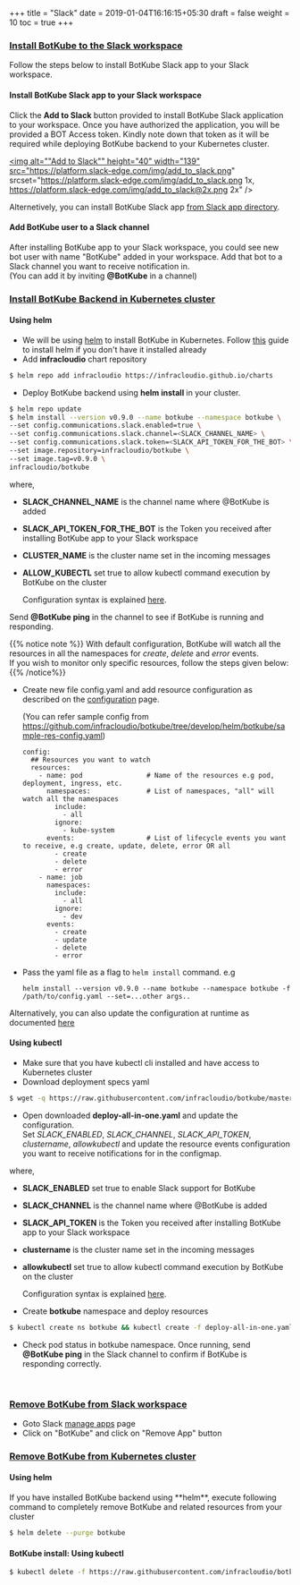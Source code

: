 +++
title = "Slack"
date = 2019-01-04T16:16:15+05:30
draft = false
weight = 10
toc = true
+++

<h3 class="section-head" id="h-install-BotKube-slack"><a href="#h-install-BotKube-slack">Install BotKube to the Slack workspace</a></h3>

<p>Follow the steps below to install BotKube Slack app to your Slack workspace.</p>

<h4 id="h-install-BotKube-slackapp">Install BotKube Slack app to your Slack workspace</h4>

Click the **Add to Slack** button provided to install BotKube Slack application to your workspace. Once you have authorized the application, you will be provided a BOT Access token. Kindly note down that token as it will be required while deploying BotKube backend to your Kubernetes cluster.

<a href="https://slack.com/oauth/authorize?scope=commands,bot&client_id=12637824912.515475697794"><img alt=""Add to Slack"" height="40" width="139" src="https://platform.slack-edge.com/img/add_to_slack.png" srcset="https://platform.slack-edge.com/img/add_to_slack.png 1x, https://platform.slack-edge.com/img/add_to_slack@2x.png 2x" /></a>

Alternetively, you can install BotKube Slack app [from Slack app directory](https://slack.com/apps/AF5DZLHPC-botkube).

<h4 id="h-add-botkube-slackchannel">Add BotKube user to a Slack channel</h4>

After installing BotKube app to your Slack workspace, you could see new bot user with name "BotKube" added in your workspace. Add that bot to a Slack channel you want to receive notification in.<br> (You can add it by inviting **@BotKube** in a channel)

<h3 class="section-head" id="h-install-BotKube-k8s"><a href="#h-install-BotKube-k8s">Install BotKube Backend in Kubernetes cluster</a></h3>

<h4>Using helm</h4>

- We will be using [helm](https://helm.sh/) to install BotKube in Kubernetes. Follow [this](https://docs.helm.sh/using_helm/#installing-helm) guide to install helm if you don't have it installed already
- Add **infracloudio** chart repository

```bash
$ helm repo add infracloudio https://infracloudio.github.io/charts
```

- Deploy BotKube backend using **helm install** in your cluster.

```bash
$ helm repo update
$ helm install --version v0.9.0 --name botkube --namespace botkube \
--set config.communications.slack.enabled=true \
--set config.communications.slack.channel=<SLACK_CHANNEL_NAME> \
--set config.communications.slack.token=<SLACK_API_TOKEN_FOR_THE_BOT> \
--set image.repository=infracloudio/botkube \
--set image.tag=v0.9.0 \
infracloudio/botkube
```
where,<br>
- **SLACK_CHANNEL_NAME** is the channel name where @BotKube is added<br>
- **SLACK_API_TOKEN_FOR_THE_BOT** is the Token you received after installing BotKube app to your Slack workspace<br>
- **CLUSTER_NAME** is the cluster name set in the incoming messages<br>
- **ALLOW_KUBECTL** set true to allow kubectl command execution by BotKube on the cluster<br>

   Configuration syntax is explained [here](/configuration).

Send **@BotKube ping** in the channel to see if BotKube is running and responding.

{{% notice note %}}
  With default configuration, BotKube will watch all the resources in all the namespaces for _create_, _delete_ and _error_ events.<br>
  If you wish to monitor only specific resources, follow the steps given below:
{{% /notice%}}

  - Create new file config.yaml and add resource configuration as described on the [configuration](/configuration) page.

    (You can refer sample config from https://github.com/infracloudio/botkube/tree/develop/helm/botkube/sample-res-config.yaml)

    ```
    config:
      ## Resources you want to watch
      resources:
        - name: pod                # Name of the resources e.g pod, deployment, ingress, etc.
          namespaces:              # List of namespaces, "all" will watch all the namespaces
            include:
              - all
            ignore:
              - kube-system
          events:                  # List of lifecycle events you want to receive, e.g create, update, delete, error OR all
            - create
            - delete
            - error
        - name: job
          namespaces:
            include:
              - all
            ignore:
              - dev
          events:
            - create
            - update
            - delete
            - error
    ```
  - Pass the yaml file as a flag to `helm install` command.
    e.g

    ```
    helm install --version v0.9.0 --name botkube --namespace botkube -f /path/to/config.yaml --set=...other args..
    ```

  Alternatively, you can also update the configuration at runtime as documented [here](/configuration/#updating-the-configuration-at-runtime)


<h4>Using kubectl</h4>

- Make sure that you have kubectl cli installed and have access to Kubernetes cluster
- Download deployment specs yaml

```bash
$ wget -q https://raw.githubusercontent.com/infracloudio/botkube/master/deploy-all-in-one.yaml
```

- Open downloaded **deploy-all-in-one.yaml** and update the configuration.<br>
Set *SLACK_ENABLED*, *SLACK_CHANNEL*, *SLACK_API_TOKEN*, *clustername*, *allowkubectl* and update the resource events configuration you want to receive notifications for in the configmap.<br>

where,<br>
- **SLACK_ENABLED** set true to enable Slack support for BotKube<br>
- **SLACK_CHANNEL** is the channel name where @BotKube is added<br>
- **SLACK_API_TOKEN** is the Token you received after installing BotKube app to your Slack workspace<br>
- **clustername** is the cluster name set in the incoming messages<br>
- **allowkubectl** set true to allow kubectl command execution by BotKube on the cluster<br>

   Configuration syntax is explained [here](/configuration).

- Create **botkube** namespace and deploy resources

```bash
$ kubectl create ns botkube && kubectl create -f deploy-all-in-one.yaml -n botkube
```

- Check pod status in botkube namespace. Once running, send **@BotKube ping** in the Slack channel to confirm if BotKube is responding correctly.


<br>
<h3 class="section-head" id="h-uninstall-BotKube-slack"><a href="#h-uninstall-BotKube-slack">Remove BotKube from Slack workspace</a></h3>

- Goto Slack <a href="https://slack.com/apps/manage">manage apps</a> page<br>
- Click on "BotKube" and click on "Remove App" button

<h3 class="section-head" id="h-uninstall-BotKube-k8s"><a href="#h-uninstall-BotKube-k8s">Remove BotKube from Kubernetes cluster</a></h3>
<h4>Using helm</h4>
<p>If you have installed BotKube backend using **helm**, execute following command to completely remove BotKube and related resources from your cluster</p>

```bash
$ helm delete --purge botkube
```

<h4>BotKube install: Using kubectl</h4>

```bash
$ kubectl delete -f https://raw.githubusercontent.com/infracloudio/botkube/master/deploy-all-in-one.yaml -n botkube
```


